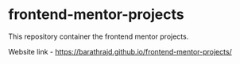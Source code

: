 # frontend-mentor-projects
This repository container the frontend mentor projects.

Website link - https://barathrajd.github.io/frontend-mentor-projects/
